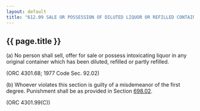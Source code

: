 ---
layout: default 
title: "612.09 SALE OR POSSESSION OF DILUTED LIQUOR OR REFILLED CONTAINERS."---

{{ page.title }}
----------------

​(a) No person shall sell, offer for sale or possess intoxicating liquor
in any original container which has been diluted, refilled or partly
refilled.

(ORC 4301.68; 1977 Code Sec. 92.02)

​(b) Whoever violates this section is guilty of a misdemeanor of the
first degree. Punishment shall be as provided in Section
[698.02](38e2f631.html).

(ORC 4301.99(C))
